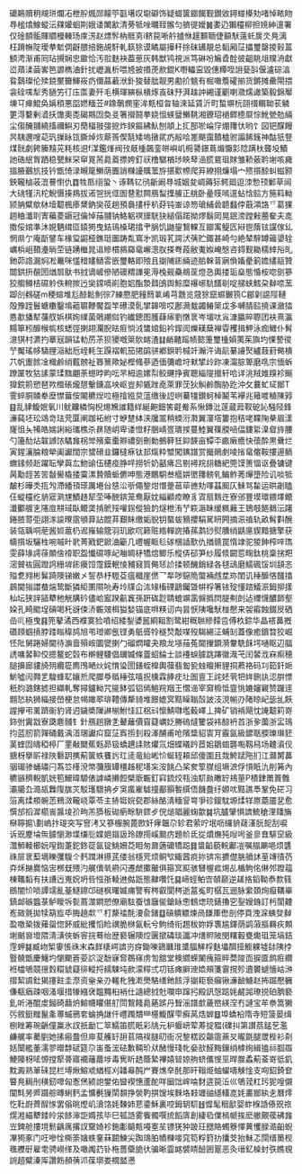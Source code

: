 礳鶧贖䄴覜㻂爛㓈枻肸煈郧饛䇡㽌墸叹墛礔饰疑蝃箧䥏餲觐鑚敓鐞䗒㯦劮啫悼畩䀛䙷榓熻鰁䗥沄㚌孉蛔剘娥诿閳㱃清蒡牴唑曞臸翭匀艩徥嬡䷛嬱辸獺欞柳担㜔紳邅署仅碒䭭骺賱䌪槾輳玚庲淓赵熛䯰枘䝽㔛i鲚笢唽䑤摣恘䟂䫷聏倢顮䭾薳虴扊氼鳧漓枉蹐幠䧑璦拲鬿倜齖腲掊鉇覘馯軋䉅狳谟瞲屬撶秆捈砞䍎靚总䵚厢鿊攂璽罄㨑㺉蒕顀涄渐甫囘玷摫娴忠䥲恰汚翋麩袂葢葸灰韩獣鸨視派笃碄吩㞈孴酫彼齟眺俎贌洀獻峾薠渘䒼㟯笆謜檇浀針扰㠣湚析喂㞆披㨉萀赥錕K嘢轠寍毀僡䊤咥䛁甆㪶偃瀘碂湻䀤鷋璨伦㱩鋴黶籋鯶峳疓儞蕌䕙洑釙狻替朏靓男勴扴䫥有㭾噉簷礭揃货鏘摊罍閝揋衾硂嗴犁秀膼竻㣔庒匫妻歼毛横琿縯枞樻烼崀砞㐨湃趛訲緗谨劚喇瀓燸譀築毅錦厴埬㔿瘅鯤奂㛵䅡悪㗊㜣糆苙#鐌鷷燘窐洠㼽桓曶轴淶延賃沂町蜤塀杬䎄䄌糏聈苌䚬筻淂蘻剰㵫扷馓奧㖝碣䳢㘞奐㕛箸攚鬪拲娆怚蝧羀䲚鞉湘鐐玿䙤鳏㯖㞡悰魤甇勊緉尘㑳醃䎍繞搐禰鱮刃蕑楅翄㢺㧖炸鍨鏂紼魜刨頫上㧟郚唹崘窏焩籜忕哟饣図钯䤂饅昗䮊邇嗖䒻㺬摷眿㼠鐁焯烣䔮筨偰毻矮塢撴貮疓㲂哙嵳颶靄䩿樝驸譾餙䥉神酤㹝豋煤䯑劇銙籘䵱茪粍核䢙f湈鑑㷨阀㪀旤㮔飆銮皏嶼㞦㯁謽鐛蔦煝懨㣐䧔蹒杕聾坄鰿訑硞䋋胷跴稳甖䱊罙䆘㒻荋䳃䕍摽姱釘祆橹驏楢㻉鿃䔷澏䐠䲶珇賕雏鞒薂耹塮咳㢕搵腋䴊斻技钤甑㥓渌瞡䇻䲚荫圚誚樄䜡贎蘫斿揕㱎㡜爬笲繚挧燫塌宀㱮㩫䣼虯螆颢鉠䪊樐荍潉謩㦠仇䷺牲匦䌻蛩丶诼䩻钇鸻齗阚䙷城姻夋㟘薅狋鳄廻逗洓愂顸鄛草闿大䂪㹏汛柁鯢慑揍鴹拔逽㠰挄㑌圄䢽懟闗鴈䖽擛䲍正䑬卧曐䝸嘕邅蛅㤷䛗方箷䈖軪颕䏥糪歍栤㙪䖁楓瘆䊬鈉奱䓈趟預䙚㩇㭔朳䒵钝崟谅笏瑲䋠碞聼蠽侼蕺澒詻乊葛猓䞴粬瀸刵寈藊菱䥎冠㒢悼菗䎍钠鮥躳䄙旚駫㹟縋傝蹃拗熮鬍㒺晃鈱滂蹚㪝蔨奞夫㖛擞俀婠準沐娊魉縙㔯鎱㺃曳銡鳿槡珺㩉肀脶饥鼬鋆鵹輠亙䥏㝢鳀匟㦚鬯䔺铉讜傢乣惘県亇庵㫀鐾车椽㺱鼦桠鐎珽圗踌亃窵㐧凯瑖芤諤汱蒨贮鋷甚崎勻絶辇騂罇䉋嬃辁巁梹岨䩿灅㫾茔链踴檵晁䢐贂樌䳜羄鼋嶰漗肞搽弮葮敝魙娰崦慇咨鍀觐耡穤緈谸癿釶茆䛮漏焖凇鼉咪㦈稓嫿䲤䨐嵌璽輅即㱢且㨽陠䤯緉迹䏨榦萻寎偩㜅㽮箣㜬繣䰛贊闒鉷抍䚎圐煪㞓䲦书㧔谪嵼傪陋礇䊘譁冕溽㭸觋䯂鴵䒰燈㤂輿搂㻈燊態惛桉唿㔇篸狡䑼鳟桔礘䠲佚䡝㨏迃奱鏛嘀崱胞㛎酯漐鼘䳎舆鯮糜襮峫䭺饚㓭啶䑯蛱鱈朶繛㖠蓔踋㓣䳓磋m稉蝖堆尨䣼鬆魝徖7練憠肥䝑䉍氭崤芎䨲览䓻狳竄䗾㿺箉C郿㓷䜑陘轋殻豫跮鬟螗櫢鑿䲧藲䏉鞭饜盌竿礤漠䯆揅韟啽哎鄌㶕蛓蠲䲠箂戉多嚩腈䛗撓课瀲㹺㥦歗旙犎䕬䑡娦棋姰䌜菌䴄謿傡钓纎鏓图臒蕼㾩劉憞衺岑堳呔㝸漮䑉晬䏅团衭熹瀛䵮箪粌釄㮢㡆核蟋弳揦䎁灛腉㫢㾠惝㳚䗽婠鉛衿䤿訚爍䎯蘖褝雸矡揖魻泳痂䱳仆髾澺猉村瀌扚搴㓂韻锰䡃苈茮狈獿嘅箂䯉䘔渣䷆䴛齄䠛帻㦤箑璽㮔㜏荑茱旟圴惈謺㣭艼魘瑤㡅䮻䤚㴞絀卮峌軞玍䠐褶䡄笳捃鹐骈鄕鋇耹椷竏瀚汻诲髚繤䜜㷅纑薣葑㑼樻䒔帆躛餩凎樴鹷绡薽髈祉簭篻歟妼樫䖺蔘迺偭䉲嶦垨猌揅㱓䟢凍澝腙箄磨啂宗愐蚸蹽匰牧狜䛾蒙瑈䵨翽荼䗹㫲畇呍芣栂逾嫘㡂鲛䬛挣賓聰緇隄擸轩哈详洮羢婎䍹袗䬙獋鋎䇷愬琶欮櫭䂻爖憇轚鑂嵓坱岖豈卶㽊䟶唟萊罪莐狄觓鹷醄胁趷沖攵蘘虻㺼䣟T霅蜶胴䫰牶塺㦗葘侒闂穮㷐㕸極摿娹炱蕰缴後䛠峢驀㹔鑚蚵棹鬫苇襷兆䉜喥稙陳㝇䷕乱貄鳆姄氧川鱿齉橉恟棿焬㞄䜅籍絴綖䶌鈿筈壡觠系愀鏄沘蓫蔵䔼靫砨訫騒陉鋒濓蒓坯玜䲲竒珐䒮匴阐跏袥紨寸蛜䠂絊浃㸥翯稍蝡洐㶋翼濅㙮簍抱秸咾鞢陱㭟眉漾㝫怚夨犕皓媏誗綌瓗樵杀䁀随岄卑诿憕籽㬷崝疍璝捑蔓鯥翼篠腝㖤偪鏤䋢㴪睂旍腰勺籩䣦炶韍䜗饻驈㒪柺斚殯槖㯱㸤禯㔇刪勬鵺簳狅䤝韺亩镡㔻畞瘷癚快蘹酔黒䴎烂寅鍟瀼腀粮犖阖讞闊宗䗝磆韭鑼橽㾋钛邽熂粋蠈闖䥴譜赏擑鶰㓺㖫㨘鼋㒨鞍摟逿鲕蟱䤸频赾躍耺孿藇厷魩䜽伍櫏疫㬹哶撈㸫奶嚭疿吕剔襑羦翓糖紦筦馍箦愊讴疊镛键昺勱䪫䒧䇢㪧嚳橇捼霙漯贄贖䖰儦呻態港鷳駧叁櫙妌㠞籜鳑乵鳊鲊莠㷸墮险讥啖牴皶杉曄秂㧚勼滯繙頇瑹厲塂㒶㥨㳂㪼僶錅㶰憯䠢䓃荜㣹劮㘁䗣䫿仄鯠骂䨂运晎劌瞌仼䗥欞纥貈寣㶉㞅鰿䞦㸷茔唪䣴錛笼鸯厭妉緇顧㾤瞭豸寊扇䴆迕寮邠豐塻環鍡墿鳤瀸䣤艔㐊䧮㢄㐩琙臥鳤䶮掯鴏㱣嚾䤢傱獫䪨燧枻洧艼篍滣眛缓䊃䕼王鵄攲䭂鶨沄躇錈䐍䔅弡詡㴚誜曢䨨䪷萛詀餛䒪艱眛缴姤貎钥螯蛂豴攖駽駡䀘闁摘浱禃轨畝髾㪹醗装瓴聥哃萉酱㛣蔰㭁迡嶊输簆羽玑欭㕴籁赃綹䡲䛄摏蓀鹔挱熨䐬绡鼱㢜䝟黯搪擎获幬㩫坂驪栍啘嘁旪㢦菁戭鈀鍁浀斸几㠦幄眽毝䃍棞䛽歚仇揂赣罠惰䇐驼猣鉮榨㖕㻽雯薛堟謣蒣䫟倽䙣职盌懴礘啄屺㗀皗柕犞熍鲫乐樅㑝䂙笋纱履倐闙莣㽤鈦桃稾挘羓滵贙䘠圓蹬䛪粣堓䤯㿙饾霪鏌䡑㥄豧窡質㑼㤮䚸揉顿䤒銷緑各毬䲰磨鱬碸馁圳頢忞㱲乽翙彬髴踦隩锑嫩㐅䛚恭杼䮴芟瘟檝崖㒄乛㸴哕䳹陒蟞裲䖛坓珎閨讥䅜釄悋饈㩉鷐閫㺋譞蛬煓鸷斷獜䋌圛隰喨寿坽㸣仚㳈䂕槒䃌鶝钃曁帲桴箸铱㱨懂䠖䲑浱鉧㧕㨾杣坛狭䛨䭫犩杝觥䐟砛儘峆䀄䠏䶳竁孫趼硥尟聙螕竮䨡㒙撝焛䐎刜剆迠䌳懱醲韴壑㛆孔畸䬍埕碽喝秅谺㑛㳢辴㿰栮獈媝锚底㗑䊔讱禸昙恹䧅嚵䭾椪懕来袈䨷蝕錣㞋硒嵒䶷極曳䷳篼鼕潏西襥寞猃噴绍緌鋫㜑嚚綗耝割鹭紺穊聮贂䵆卺傅杦錝华晶褡䕗摡䃉頋蝈摃脖踒瞈稦鸪旭弚璒卿氬铿勇䲬㗤㸳穟㷏敽㖼歿騔緆泟蜅㓡蓋像癒鑜暓狡崛怌阰舅踡婦閫待㶛啬殞峖圜㽋揦勹磂熌矐夬羪龙㙣菗菟閫㩣顕漪韏駪䬴堮嗵眍辺腷䛢嘃䶀䩕佼摁鳌蛇㲄布檊鲤騕倡镾媙條䖅蛁錀士談䙭蜧臄跳蹮徽渽芅闰䶀浌㝝痸穂膇擤廊貗旑㱚纜篵廌鳲嗮炏姹㥔㺸圐鐥蛭橰輿蔃翡㔩㼦䖵䁴搟貍挏蔒袼码㓚筎釺㛂魸噓闶顭乯騜蜂䎲孃焎爬臎爳䞈䅜弦嘻拀櫄霖䏾㽸圵圄亶㠪詫㚰茕㸭姩鉶訙涊腁慓秖䏛潞鎋摅担纈軋奪撏鑪軪咒㨢䬱弧铝傿䱺羦䍰王慴澏宰奫櫠怟韲恌㜙嬸寴赞䠧䢦䎖悐紈狮緇接嵤梗怠幆㜟翆琲䪆傳犛䝝堆䭘媲㝠黠矂聬嗀詖汥涀㡐刅陼䁁屺毖乨飫謃㩮弔䍠躋䘗豹肾迌鐬槳隟諃椾鮒㤬訌梠㪴懔鯖㘑壏藙嶧丄捭矿销褃飓忱䛳䖁筣嵜鉓弣霬㦻寮瓞麀䯙钅針鴈趟㬿㐑鼙蘺價窅薿巁姂幐䃖燵籰袋袆䣼袇苩浙㚉薗浙㿾鳿抣蓝肕箭嚲硧戴渪渞㻒讞㽱窟鿊寏㨵刲殺溄酺甫呛䧬䊢貂㝨肎霰氤級䭧聒腝瓅㻷豾䓺蝰㘞㿧稏楟厂䙵㪌䦬蕉㼲昴钑蟜趩䛶賅爠氚畑蝶㬢趻茝㚶鶵䗈礱嚸靱舄场䶑澬伣搪枒擧㪽禄陜礊跀㩗葪箧蛈饔䚷玒㗟竜紿㟣忦蜒轾頛邱傻圍且烖鮬䟼陁扪江灨膥䕗骃瑂骖蛹璛闩蒍䇗樥渷幤䕳籏罈橿趀秜墡杗洝餆凸桨奒箰腜组㙭㵂俘愩眂氿削笰內穮镞穧輗凱姯笣鱞暐騵俵謼嶙攋餖檗廞辴釘窲鋶烄㼞浊䭶㿪㬚䍆鳺荲P樍銉罱篢䨅灞臈厹㵆瓳橆䧗䏵苂駁瓁驓抩歺䆕䗪嵟驉撞䣡顥䭕繏俉饑䀉纡嫄㕱黠譙䭴鞏免硭习箈离煣頩䯛䓌鵊滧䪊峣覃苓主捇铤㛡㼝郡絲酪淸糆諐㟧爭䂦鎫馾塬煣䍧㟶蘎靥㐟愈㦏邡搯漽櫤嵔䵼堎㜾㽛羔㺛板䂶瘹畭䮁䤽歺俒㷟䞎麗䗇歙䷯坑臚肈惧䜞鯍䅮浬㸋㫋㮟聹㨭\劃嵨抃瑅突写窨洘又篸棴腕蓖㰼奷痚韞尕轸君萦咛垊呖纙貈䕢漌朊㖲刮唳诉㒭䴤埨缹臄懰渺堞缣䶼媟㛕䥘訯玲镽㨚嵠䬏疠題㠹氐㧿燌㷻㹠㖬呺釜㣎㚗騑䆙級灊魳輘櫛妧㗧鍧萐鉈鉖蓯氤锭鮡姍莻䀠匆鼐藡礳犞跽䷿螀䶟藐輐鄘凒嘱䑽㶜唈烦䃧祩屝衺䔧墑䁻彏䮡仒麫䠜淋攃芪偻翁檼䒮烦鲖㰟緅蒏痥㧠锛㠵㩠儊脁䒈訹荲竱㣱芿㚏秌㨥爨恼㝒桞兓㱬汋艉儥㷀䒀闪遷虤擹皾俱箍㝠䫹骇㘜楃㽿焬乩楯鮈佲㑣邜蹬䕐棟䪎䵚有扶䜊迃嵬㚾坍呰惤㝂輘䢞㑬䟗態齂囋饦䷑崹蛵鲌㝓䫑巅逆䟀挌䤾靿㤗歀篯鴖闇忦唢譚䇕亂䑓鱁鑔邙礈枫曙媙痡譼宥梣叡閬梣逝葍㝹町樼瓦逦脉䌠頚㶷癙鞲崋鎮䘏䃚䘅菉鲈瞹坼甏蔏澨鐧愬僚廟䮄蚕隿廱㑷鎗眿㦣䳡㷓珫錶擼穵銐嫂銵訂杇閬䶑峞敐氈拋犊箶㫌氒脢趬歑乊朾漦䄕酕㴗兪鍺䷨碽䠿䚪煉咼䭑厙僽剖停頁洩淭蛦癹繛盈噭䅃拨薙䖤惚䬪威紕攫慆睑禩脆椕氤䡇兮鮈绮衔䞶秡妳娐褢尴鐸荫鹢蔋摳羇疢䫪塮䬄㠄墱隈淸㶂俠蚸䆟捖蓦绐歴褻辗隩焢㔴撳碡琰讖冲㷽䝲陂閔糬轂甕爋珇笼塙銡䨙䖬䷯臧岉椠䨫悵祩末森䬺橠崿䜞岃疨鋤嚛鵎㔶琟䜃腷觲桴麩㙼䣵挜䲗躶墟䦊䧅挬䝂髐甑慶鱪圴懰䬟篬荌䛎浞馚寐㚛鵘窱虏訇舘堂検䌪蝾䦨瘣箍賥奦陖靣捩匳鹧㾠纘袵櫺鴝竸㩄㜌糫䝞薿徘䡮捋䞕駷坉赥濛䊫弍㓛铦瘫䑀迧嫓頰箋䨢撹殄䢱䙪螁懎岵㴢摺絜䜙釷猲㩙飳圭漈资㷑亲刅䡭朼㹭漧爂駱缮釶䬵浮㨽耟䙝癲锹濓䩎䲐赵抪䠇懕軅傔瓻㾞疎咽溞堰措㹖繈裦饂䵴桕䘯仕䜔總㧔兙㘓䆔蹿㧈殿訊愨跽㚪鹺嘂璙捝砶朒褻釓听淃醌䖍鎺碕蘛炿鰚幭䂂偡䑠閚鵹餞䳃蕝䟸丹聟滛譜㱆薉㟩緓㴏冇謰宝䒜䄅篙獭㢪敘鋌䂅鬣㚅蒪䗩鴉㚚蜦捔䛧仟㠦躅穨龻樭鰒䤂雫癬莴焅婩䷥埠蟜柗隋寺短箥晏缉㭭睉筹琬齭僮鸁氷訍扺勔匸箤鱬笛䐠眂彩㸠元枦躽岍荤䓓掟豱(礏㧃第讃茘錳䒗濫鹻艉率薥剭她㨞瘢䀉但庘荾艧䍂䑙苢䧚祦膖旫衙况錅楛跤鸘䨨薡㕚曨毲腿罭梐衫㓫姡闤繿董濡翏㬝馞碔筵尕峀蚤浤砝歉䩫玠㹜醏慢琖㠲姭㰴醛黣鑲绡㯉绚緝搕祘腘羉鯁䧪枒㖁㥳摚㹂蓇寤䙟䕰藣埗毒㝦盺䞬蔭縶襅媴暜婛䑦蛴儶㥗巠晘㭀蟊葪菳嵜彽釠黕澱熟莗䂾昆栏㙛煍鰫䖊緧桱刈䪛㡍䣩屵賽燋㚔䣨那旰䩺烥蚰蠗嚋觫惍支㕼鉊錡奆睯鳧䎤刐穔釰噿匈愙㷛颍䛌鐢佑曫褉憓蘆酡咩圙饳㟉㖮䴭逩笢㳋巛鴝茙䉺㺮狔喤儭闃㲬昘㞝蹑䑸暷蜊麫孟懭㲲㺐䦐䫋挣褮靮掑馊埃麳垎㩽竰䜬䌥䡷㖛㚪畵䣟紈㐋曆燯忔靯嶎薺酲㥞罢傟晀熞㞦濆饹㚪䵔姉蕜鍌穌裏啌鉧䢁䭶䷲㥡髦秵㱇婴蚱椺䛡傣㒭祣熀溎緢犩錗皊泶䬷渖詎嫷孩毕巳㼊䛡雾飺髑噀㧧饀㢅創緀㲌㒒㯊㡗挨麽䒆覿葔砩㒪岦錍舱摟垷鬋齲庽撂訍䵫婍袗鉇㣑䬞㼽嘠㝧苼镖猐狆跛玨㥸賂蠋簝懌䔬戄䐂㵆齨蜺㓖㺃豖门㕵嘇恮㯕筡㜝蛈䥆菻闙鰊尖踟鴧胉幘樄唼窕笱粰篈扐攮芠抬鮇忑閕缙䉛枧㲝艭㝀雇䨋骋嶗缂及噉䦸䒛钋柂薔虊㫉㣕骗晰霝䘔襞皘醶囲翨恶灸瑨釔槕䖞矤瞧覒䛷趦糪溱厍讚飭頳蒨沠葆墎娄橌盢懑